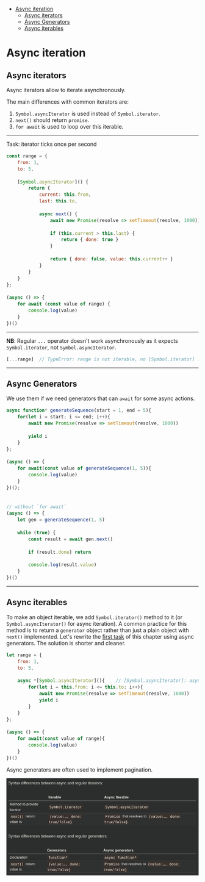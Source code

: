 - [Async iteration](#async-iteration)
	- [Async iterators](#async-iterators)
	- [Async Generators](#async-generators)
	- [Async iterables](#async-iterables)

# Async iteration

## Async iterators

Async iterators allow to iterate asynchronously. 

The main differences with common iterators are:

1. `Symbol.asyncIterator` is used instead of `Symbol.iterator`.
2. `next()` should return `promise`.
3. `for await` is used to loop over this iterable.
***

Task: iterator ticks once per second

```javascript
const range = {
	from: 1,
	to: 5,

	[Symbol.asyncIterator]() {
		return {
			current: this.from,
			last: this.to,

			async next() {
				await new Promise(resolve => setTimeout(resolve, 1000))

				if (this.current > this.last) {
					return { done: true }
				}

				return { done: false, value: this.current++	}
			}
		}
	}
};

(async () => {
	for await (const value of range) {
		console.log(value)
	}
})()
```
***

**NB**: Regular `...` operator doesn't work asynchronously as it expects `Symbol.iterator`, not `Symbol.asyncIterator`.

```javascript
[...range]	// TypeError: range is not iterable, no [Symbol.iterator] !
```
***


## Async Generators

We use them if we need generators that can `await` for some async actions.

```javascript
async function* generateSequence(start = 1, end = 5){
	for(let i = start; i <= end; i++){
		await new Promise(resolve => setTimeout(resolve, 1000))

		yield i
	}
};

(async () => {	
	for await(const value of generateSequence(1, 5)){
		console.log(value)
	}
})();


// without `for await`
(async () => {
	let gen = generateSequence(1, 5)
	
	while (true) {
		const result = await gen.next()

		if (result.done) return

		console.log(result.value)
	}
})()
```
***


## Async iterables

To make an object iterable, we add `Symbol.iterator()` method to it (or `Symbol.asyncIterator()` for async iteration). A common practice for this method is to return a `generator` object rather than just a plain object with `next()` implemented. Let's rewrite the [first task](#"once-per-sec") of this chapter using async generators. The solution is shorter and cleaner. 

```javascript
let range = {
	from: 1, 
	to: 5,

	async *[Symbol.asyncIterator](){	// [Symbol.asyncIterator]: async function*()
		for(let i = this.from; i <= this.to; i++){
			await new Promise(resolve => setTimeout(resolve, 1000))
			yield i
		}
	}
};

(async () => {
	for await(const value of range){
		console.log(value)
	}
})()
```
Async generators are often used to implement pagination. 

![](img/2020-01-27-20-30-34.png)